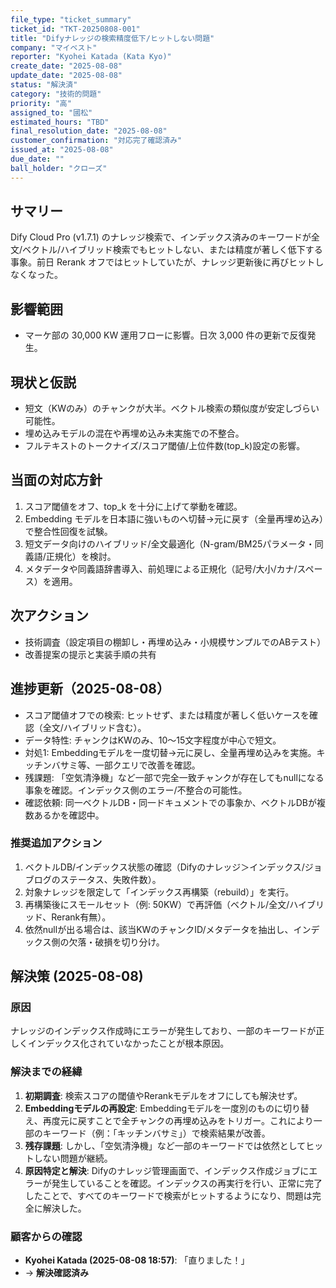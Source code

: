 ```yaml
---
file_type: "ticket_summary"
ticket_id: "TKT-20250808-001"
title: "Difyナレッジの検索精度低下/ヒットしない問題"
company: "マイベスト"
reporter: "Kyohei Katada (Kata Kyo)"
create_date: "2025-08-08"
update_date: "2025-08-08"
status: "解決済"
category: "技術的問題"
priority: "高"
assigned_to: "國松"
estimated_hours: "TBD"
final_resolution_date: "2025-08-08"
customer_confirmation: "対応完了確認済み"
issued_at: "2025-08-08"
due_date: ""
ball_holder: "クローズ"
---
```


## サマリー
Dify Cloud Pro (v1.7.1) のナレッジ検索で、インデックス済みのキーワードが全文/ベクトル/ハイブリッド検索でもヒットしない、または精度が著しく低下する事象。前日 Rerank オフではヒットしていたが、ナレッジ更新後に再びヒットしなくなった。

## 影響範囲
- マーケ部の 30,000 KW 運用フローに影響。日次 3,000 件の更新で反復発生。

## 現状と仮説
- 短文（KWのみ）のチャンクが大半。ベクトル検索の類似度が安定しづらい可能性。
- 埋め込みモデルの混在や再埋め込み未実施での不整合。
- フルテキストのトークナイズ/スコア閾値/上位件数(top_k)設定の影響。

## 当面の対応方針
1) スコア閾値をオフ、top_k を十分に上げて挙動を確認。
2) Embedding モデルを日本語に強いものへ切替→元に戻す（全量再埋め込み）で整合性回復を試験。
3) 短文データ向けのハイブリッド/全文最適化（N-gram/BM25パラメータ・同義語/正規化）を検討。
4) メタデータや同義語辞書導入、前処理による正規化（記号/大小/カナ/スペース）を適用。

## 次アクション
- 技術調査（設定項目の棚卸し・再埋め込み・小規模サンプルでのABテスト）
- 改善提案の提示と実装手順の共有

## 進捗更新（2025-08-08）
- スコア閾値オフでの検索: ヒットせず、または精度が著しく低いケースを確認（全文/ハイブリッド含む）。
- データ特性: チャンクはKWのみ、10〜15文字程度が中心で短文。
- 対処1: Embeddingモデルを一度切替→元に戻し、全量再埋め込みを実施。キッチンバサミ等、一部クエリで改善を確認。
- 残課題: 「空気清浄機」など一部で完全一致チャンクが存在してもnullになる事象を確認。インデックス側のエラー/不整合の可能性。
- 確認依頼: 同一ベクトルDB・同一ドキュメントでの事象か、ベクトルDBが複数あるかを確認中。

### 推奨追加アクション
1) ベクトルDB/インデックス状態の確認（Difyのナレッジ＞インデックス/ジョブログのステータス、失敗件数）。
2) 対象ナレッジを限定して「インデックス再構築（rebuild）」を実行。
3) 再構築後にスモールセット（例: 50KW）で再評価（ベクトル/全文/ハイブリッド、Rerank有無）。
4) 依然nullが出る場合は、該当KWのチャンクID/メタデータを抽出し、インデックス側の欠落・破損を切り分け。

## 解決策 (2025-08-08)

### 原因
ナレッジのインデックス作成時にエラーが発生しており、一部のキーワードが正しくインデックス化されていなかったことが根本原因。

### 解決までの経緯
1.  **初期調査**: 検索スコアの閾値やRerankモデルをオフにしても解決せず。
2.  **Embeddingモデルの再設定**: Embeddingモデルを一度別のものに切り替え、再度元に戻すことで全チャンクの再埋め込みをトリガー。これにより一部のキーワード（例：「キッチンバサミ」）で検索結果が改善。
3.  **残存課題**: しかし、「空気清浄機」など一部のキーワードでは依然としてヒットしない問題が継続。
4.  **原因特定と解決**: Difyのナレッジ管理画面で、インデックス作成ジョブにエラーが発生していることを確認。インデックスの再実行を行い、正常に完了したことで、すべてのキーワードで検索がヒットするようになり、問題は完全に解決した。

### 顧客からの確認
- **Kyohei Katada (2025-08-08 18:57)**: 「直りました！」
- → **解決確認済み**
